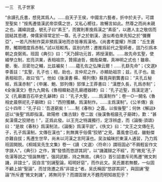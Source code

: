 一三　孔子世家

“余讀孔氏書，想見其爲人。……自天子王侯，中國言六藝者，折中於夫子。可謂至聖矣！”按馬遷值漢武帝崇儒之世，又私心嚮往，故暢言如此。然尊之而尚未親之也。讖緯説盛，號孔子曰“素王”，而實則牽挽爲漢之“素臣”，以邀人主之敬信而固結其恩禮，俾儒家得常定於一尊。孔子之於劉漢，遂似希伯來先知之於“彌賽亞”，一若凡所制作莫非預爲漢地而亦皆專爲漢地。《尚書考靈耀》所謂：“丘生蒼際，觸期稽度爲赤制。”試以班較馬，區别灼然；遷推爲前代之聖師者，固乃引爲本朝之良弼焉。班固《典引》曰：“天乃歸功元首，將授漢劉。……故先命玄聖，使綴學立制，宏亮洪業，表相祖宗，贊揚迪哲，備哉粲爛，真神明之式也！雖皋、夔、衡、旦密勿之輔，比兹褊矣！……藴孔佐之弘陳云爾！……孔繇先命”；《文選》李善註：“玄聖，孔子也；相，助也，言仲尼之作，亦顯助祖宗；兹，孔子也。能表相祖宗，故曰‘佐’”。他如《後漢書·蘇、楊列傳》蘇竟與劉龔書曰：“夫孔丘秘經，爲漢赤制”；《申屠、鮑、郅列傳》郅惲上王莽書曰：“漢歷久長，孔爲赤制”；《全後漢文》卷九九闕名《魯相韓勑造孔廟禮器碑》曰：“孔子近聖，爲漢定道”，又《孔廟置百石卒史孔龢碑》曰：“孔子大聖，……爲漢制作”；卷一○一闕名《魯相史晨祭祀孔子廟碑》曰：“西狩獲麟，爲漢制作。……主爲漢制”。《公羊傳》哀公十四年：“孔子曰：‘吾道窮矣！’……制《春秋》之義，以俟後聖”；何休《解詁》逕以“後聖”爲即指漢。歐陽修《集古録》卷二跋《後漢魯相晨孔子廟碑》，歎：“甚矣漢儒之狡陋也！”，正爲此發。以王充之特識獨行，定浮辨虚，而《論衡·須頌》曰：“是故《春秋》爲漢制法，《論衡》爲漢平説”，《佚文》曰：“文王之文傳在孔子，孔子爲漢制，文傳在漢也”；則無異乎俗儒“狡陋”之見。蓋風會已成，雖魁傑亦難自拔；馬遷生世早，尚未以河漢之言阿漢也。吴汝綸昧於東漢人通習，乃力爲班固開脱。《桐城吴先生文集》卷一《讀〈文選〉〈符命〉》謂班固必“不屑輕妄作文字諛人”，《典引》之作，實“發憤而悠謬其詞”，以“譏讖録之不經”，而“微見”孔子佐漢等説之“怪誕無稽”。强詞武斷，持之無故。《典引》首引詔書斥司馬遷“微文刺譏，非誼士”，因自言“刻誦聖論，昭明好惡”，而作此文。吴氏置若無覩，一似固不顧上諭“聖論”，而甘效遷之爲“非誼士”者。吴氏稱固“悠謬其詞”，與固誦“聖論”所斥遷“微文刺譏”，將無同乎？而謂固冒大不韙而明知故犯乎？